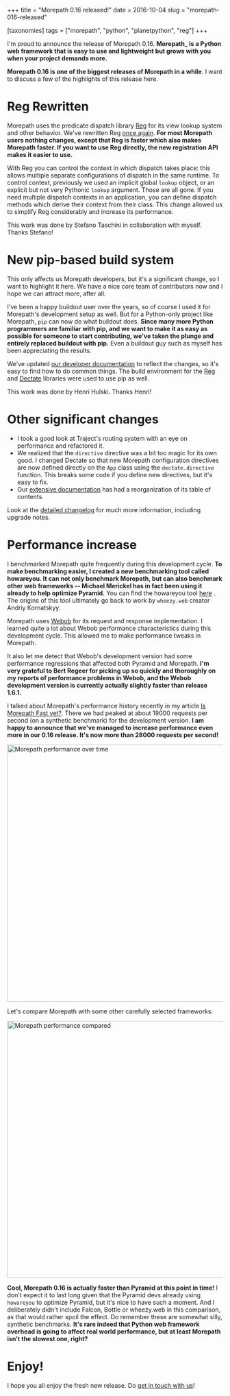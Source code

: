 +++
title = "Morepath 0.16 released!"
date = 2016-10-04
slug = "morepath-016-released"

[taxonomies]
tags = ["morepath", "python", "planetpython", "reg"]
+++

I'm proud to announce the release of Morepath 0.16. **Morepath\_ is a
Python web framework that is easy to use and lightweight but grows with
you when your project demands more.**

**Morepath 0.16 is one of the biggest releases of Morepath in a while**.
I want to discuss a few of the highlights of this release here.

# Reg Rewritten

Morepath uses the predicate dispatch library
[Reg](http://reg.readthedocs.io/en/latest/) for its view lookup system
and other behavior. We've rewritten Reg [once
again](http://blog.startifact.com/posts/punctuated-equilibrium-in-software.html).
**For most Morepath users nothing changes, except that Reg is faster
which also makes Morepath faster. If you want to use Reg directly, the
new registration API makes it easier to use.**

With Reg you can control the context in which dispatch takes place: this
allows multiple separate configurations of dispatch in the same runtime.
To control context, previously we used an implicit global `lookup`
object, or an explicit but not very Pythonic `lookup` argument. Those
are all gone. If you need multiple dispatch contexts in an application,
you can define dispatch methods which derive their context from their
class. This change allowed us to simplify Reg considerably and increase
its performance.

This work was done by Stefano Taschini in collaboration with myself.
Thanks Stefano!

# New pip-based build system

This only affects us Morepath developers, but it's a significant change,
so I want to highlight it here. We have a nice core team of contributors
now and I hope we can attract more, after all.

I've been a happy buildout user over the years, so of course I used it
for Morepath's development setup as well. But for a Python-only project
like Morepath, `pip` can now do what buildout does. **Since many more
Python programmers are familiar with pip, and we want to make it as easy
as possible for someone to start contributing, we've taken the plunge
and entirely replaced buildout with pip.** Even a buildout guy such as
myself has been appreciating the results.

We've updated [our developer
documentation](http://morepath.readthedocs.io/en/latest/developing.html)
to reflect the changes, so it's easy to find how to do common things.
The build environment for the
[Reg](http://reg.readthedocs.io/en/latest/) and
[Dectate](http://dectate.readthedocs.io) libraries were used to use pip
as well.

This work was done by Henri Hulski. Thanks Henri!

# Other significant changes

- I took a good look at Traject's routing system with an eye on
  performance and refactored it.
- We realized that the `directive` directive was a bit too magic for its
  own good. I changed Dectate so that new Morepath configuration
  directives are now defined directly on the `App` class using the
  `dectate.directive` function. This breaks some code if you define new
  directives, but it's easy to fix.
- Our [extensive documentation](http://morepath.readthedocs.io) has had
  a reorganization of its table of contents.

Look at the [detailed
changelog](http://morepath.readthedocs.io/en/0.16/changes.html) for much
more information, including upgrade notes.

# Performance increase

I benchmarked Morepath quite frequently during this development cycle.
**To make benchmarking easier, I created a new benchmarking tool called
howareyou. It can not only benchmark Morepath, but can also benchmark
other web frameworks -- Michael Merickel has in fact been using it
already to help optimize Pyramid.** You can find the howareyou tool
[here](https://github.com/faassen/howareyou) . The origins of this tool
ultimately go back to work by `wheezy.web` creator Andriy Kornatskyy.

Morepath uses [Webob](http://webob.org) for its request and response
implementation. I learned quite a lot about Webob performance
characteristics during this development cycle. This allowed me to make
performance tweaks in Morepath.

It also let me detect that Webob's development version had some
performance regressions that affected both Pyramid and Morepath. **I'm
very grateful to Bert Regeer for picking up so quickly and thoroughly on
my reports of performance problems in Webob, and the Webob development
version is currently actually slightly faster than release 1.6.1.**

I talked about Morepath's performance history recently in my article [Is
Morepath Fast
yet?](http://blog.startifact.com/posts/is-morepath-fast-yet.html). There
we had peaked at about 19000 requests per second (on a synthetic
benchmark) for the development version. **I am happy to announce that
we've managed to increase performance even more in our 0.16 release.
It's now more than 28000 requests per second!**

<img src="/morepath_016_performance.png" width="1000" height="600"
alt="Morepath performance over time" />

Let's compare Morepath with some other carefully selected frameworks:

<img src="/morepath_performance_compared.png" width="1000" height="600"
alt="Morepath performance compared" />

**Cool, Morepath 0.16 is actually faster than Pyramid at this point in
time!** I don't expect it to last long given that the Pyramid devs
already using `howareyou` to optimize Pyramid, but it's nice to have
such a moment. And I deliberately didn't include Falcon, Bottle or
wheezy.web in this comparison, as that would rather spoil the effect. Do
remember these are somewhat silly, synthetic benchmarks. **It's rare
indeed that Python web framework overhead is going to affect real world
performance, but at least Morepath isn't the slowest one, right?**

# Enjoy!

I hope you all enjoy the fresh new release. Do [get in touch with
us](http://morepath.readthedocs.io/en/latest/community.html)!
